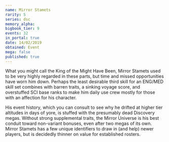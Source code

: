 ```yaml
---
name: Mirror Stamets
rarity: 5
series: dsc
memory_alpha:
bigbook_tier: 9
events: 32
in_portal: true
date: 14/02/2019
obtained: Event
mega: false
published: true
---
```


What you might call the King of the Might Have Been, Mirror Stamets used to be very highly regarded in these parts, but time and missed opportunities have worn him down. Perhaps the least desirable third skill for an ENG/MED skill set combines with barren traits, a sinking voyage score, and overstuffed SCI base ranks to make him daily use crew mostly for those with an affection for his character.

His event history, which you can consult to see why he drifted at higher tier altitudes in days of yore, is stuffed with the presumably dead Discovery megas. Without strong supplemental traits, the Mirror Universe is his best conduit toward non-variant bonuses, even after two megas of its own. Mirror Stamets has a few unique identifiers to draw in (and help) newer players, but is decidedly thinner on value for established rosters.

